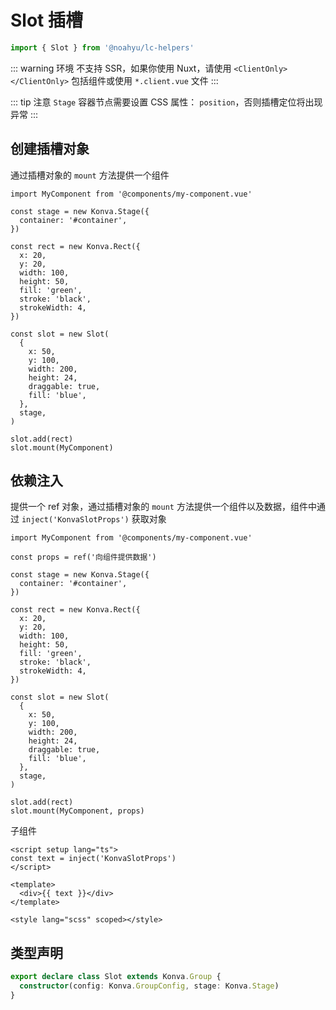 # Slot 插槽

```ts
import { Slot } from '@noahyu/lc-helpers'
```

::: warning 环境
不支持 SSR，如果你使用 Nuxt，请使用 `<ClientOnly></ClientOnly>` 包括组件或使用 `*.client.vue` 文件
:::

::: tip 注意
`Stage` 容器节点需要设置 CSS 属性： `position`，否则插槽定位将出现异常
:::

## 创建插槽对象

通过插槽对象的 `mount` 方法提供一个组件

```ts{30}
import MyComponent from '@components/my-component.vue'

const stage = new Konva.Stage({
  container: '#container',
})

const rect = new Konva.Rect({
  x: 20,
  y: 20,
  width: 100,
  height: 50,
  fill: 'green',
  stroke: 'black',
  strokeWidth: 4,
})

const slot = new Slot(
  {
    x: 50,
    y: 100,
    width: 200,
    height: 24,
    draggable: true,
    fill: 'blue',
  },
  stage,
)

slot.add(rect)
slot.mount(MyComponent)
```

## 依赖注入

提供一个 ref 对象，通过插槽对象的 `mount` 方法提供一个组件以及数据，组件中通过 `inject('KonvaSlotProps')` 获取对象

```ts{3,32}
import MyComponent from '@components/my-component.vue'

const props = ref('向组件提供数据')

const stage = new Konva.Stage({
  container: '#container',
})

const rect = new Konva.Rect({
  x: 20,
  y: 20,
  width: 100,
  height: 50,
  fill: 'green',
  stroke: 'black',
  strokeWidth: 4,
})

const slot = new Slot(
  {
    x: 50,
    y: 100,
    width: 200,
    height: 24,
    draggable: true,
    fill: 'blue',
  },
  stage,
)

slot.add(rect)
slot.mount(MyComponent, props)
```

子组件

```vue{2}
<script setup lang="ts">
const text = inject('KonvaSlotProps')
</script>

<template>
  <div>{{ text }}</div>
</template>

<style lang="scss" scoped></style>
```

## 类型声明

```ts
export declare class Slot extends Konva.Group {
  constructor(config: Konva.GroupConfig, stage: Konva.Stage)
}
```
